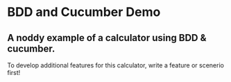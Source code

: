 BDD and Cucumber Demo
=====================

## A noddy example of a calculator using BDD &amp; cucumber.

To develop additional features for this calculator, write a feature or scenerio first! 
